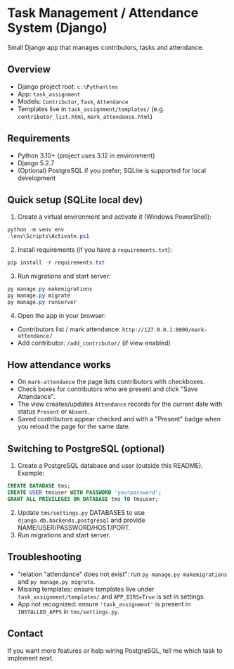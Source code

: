 Task Management / Attendance System (Django)
=========================================

Small Django app that manages contributors, tasks and attendance.

Overview
--------
- Django project root: `c:\Python\tms`
- App: `task_assignment`
- Models: `Contributor`, `Task`, `Attendance`
- Templates live in `task_assignment/templates/` (e.g. `contributor_list.html`, `mark_attendance.html`)

Requirements
------------
- Python 3.10+ (project uses 3.12 in environment)
- Django 5.2.7
- (Optional) PostgreSQL if you prefer; SQLite is supported for local development

Quick setup (SQLite local dev)
-----------------------------
1. Create a virtual environment and activate it (Windows PowerShell):

```powershell
python -m venv env
.\env\Scripts\Activate.ps1
```

2. Install requirements (if you have a `requirements.txt`):

```powershell
pip install -r requirements.txt
```

3. Run migrations and start server:

```powershell
py manage.py makemigrations
py manage.py migrate
py manage.py runserver
```

4. Open the app in your browser:

- Contributors list / mark attendance: `http://127.0.0.1:8000/mark-attendance/`
- Add contributor: `/add_contributor/` (if view enabled)

How attendance works
--------------------
- On `mark-attendance` the page lists contributors with checkboxes.
- Check boxes for contributors who are present and click "Save Attendance".
- The view creates/updates `Attendance` records for the current date with status `Present` or `Absent`.
- Saved contributors appear checked and with a "Present" badge when you reload the page for the same date.

Switching to PostgreSQL (optional)
----------------------------------
1. Create a PostgreSQL database and user (outside this README). Example:

```sql
CREATE DATABASE tms;
CREATE USER tmsuser WITH PASSWORD 'yourpassword';
GRANT ALL PRIVILEGES ON DATABASE tms TO tmsuser;
```

2. Update `tms/settings.py` DATABASES to use `django.db.backends.postgresql` and provide NAME/USER/PASSWORD/HOST/PORT.
3. Run migrations and start server.

Troubleshooting
---------------
- "relation \"attendance\" does not exist": run `py manage.py makemigrations` and `py manage.py migrate`.
- Missing templates: ensure templates live under `task_assignment/templates/` and `APP_DIRS=True` is set in settings.
- App not recognized: ensure `'task_assignment'` is present in `INSTALLED_APPS` in `tms/settings.py`.


Contact
-------
If you want more features or help wiring PostgreSQL, tell me which task to implement next.
